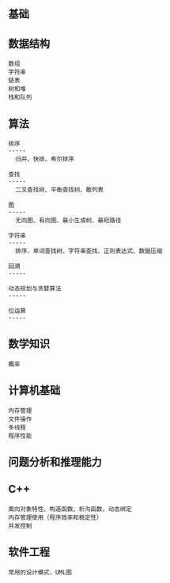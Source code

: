 基础
--------
  数据结构
  --------
    数组
    字符串
    链表
    树和堆
    栈和队列
  
  算法
  --------
    排序
    -----
      归并、快排、希尔排序
      
    查找
    -----
      二叉查找树、平衡查找树、散列表
      
    图
    -----
      无向图、有向图、最小生成树、最短路径
      
    字符串
    -----
      排序、单词查找树、字符串查找、正则表达式、数据压缩
      
    回溯
    -----
    
    动态规划与贪婪算法
    -----
    
    位运算
    -----
    
    
  数学知识
  --------
    概率
    
  计算机基础
  --------
    内存管理
    文件操作
    多线程
    程序性能
    
  问题分析和推理能力
  --------


  C++
  --------
    面向对象特性、构造函数、析沟函数，动态绑定
    内存管理使用（程序效率和稳定性）
    并发控制

  软件工程
  --------
    常用的设计模式，UML图
    

